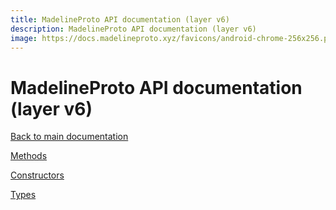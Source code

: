 ```yaml
---
title: MadelineProto API documentation (layer v6)
description: MadelineProto API documentation (layer v6)
image: https://docs.madelineproto.xyz/favicons/android-chrome-256x256.png
---
```

# MadelineProto API documentation (layer v6)

[Back to main documentation](..)  


[Methods](methods/)

[Constructors](constructors/)

[Types](types/)
